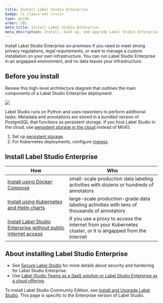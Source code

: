 ```yaml
---
title: Install Label Studio Enterprise
badge: <i class='ent'/></i>
type: guide
order: 201
meta_title: Install Label Studio Enterprise
meta_description: Install, back up, and upgrade Label Studio Enterprise to create machine learning and data science projects on-premises.
---
```


Install Label Studio Enterprise on-premises if you need to meet strong privacy regulations, legal requirements, or want to manage a custom installation on your own infrastructure. You can run Label Studio Enterprise in an airgapped environment, and no data leaves your infrastructure.

## Before you install 

Review this high-level architecture diagram that outlines the main components of a Label Studio Enterprise deployment.

<img src="/images/LSE_k8s_scheme.png"/>

Label Studio runs on Python and uses rqworkers to perform additional tasks. Metadata and annotations are stored in a bundled version of PostgreSQL that functions as persistent storage. If you host Label Studio in the cloud, use [persistent storage in the cloud](persistent_storage.html) instead of MinIO.

1. Set up [persistent storage](persistent_storage.html).
2. For Kubernetes deployments, configure [ingress](ingress_config.html).

## Install Label Studio Enterprise

| How | Who |
| --- | --- |
| [Install using Docker Compose](install_enterprise_docker.html) | small-scale production data labeling activities with dozens or hundreds of annotators |
| [Install using Kubernetes and Helm charts](install_enterprise_k8s.html) | large-scale production-grade data labeling activities with tens of thousands of annotators |
| [Install Label Studio Enterprise without public internet access](install_enterprise_airgapped.html) | if you use a proxy to access the internet from your Kubernetes cluster, or it is airgapped from the internet |

## About installing Label Studio Enterprise

- See [Secure Label Studio](security.html) for more details about security and hardening for Label Studio Enterprise. 
- Use [Label Studio Teams as a SaaS solution or Label Studio Enterprise as a cloud offering](https://heartex.com/product). 

<div class="enterprise"><p>
To install Label Studio Community Edition, see <a href="install.html">Install and Upgrade Label Studio</a>. This page is specific to the Enterprise version of Label Studio.
</p></div>
